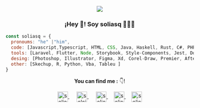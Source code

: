 <p align="center">
  <img align="center" width="auto" src="https://github.com/soliasq/soliasq/assets/5314272/9f87757f-836e-4b79-bfa5-b12b3d1fb72c"/>
  <!--![me](https://github.com/soliasq/soliasq/assets/5314272/9f87757f-836e-4b79-bfa5-b12b3d1fb72c)-->
  <h3 align="center">¡Hey 👋! Soy soliasq 👨🏻‍💻</h3>
  
```js
const soliasq = {
  pronoums: "he" |"him",
  code: [Javascript,Typescript, HTML, CSS, Java, Haskell, Rust, C#, PHP],
  tools: [Laravel, Flutter, Node, Storybook, Style-Components, Jest, Dock],
  desing: [Photoshop, Illustrator, Figma, Xd, Corel-Draw, Premier, After-Effects, Indesign],
  other: [Skechup, R, Python, Vba, Tableu ]
}    
```


 <p align="center"> <strong> You can find me :</strong>  👇!</p>
<p align="center">
   <a href="http://www.soliasq.260mb.net/?i=1" target="_blank" style="margin-right:4px">
    <img align="center" src="https://github.com/soliasq/soliasq/assets/5314272/1bb5040b-de31-4749-b619-5da621914d56" alt="soliasq" height="28px" width="28px"/>
  </a> &nbsp;&nbsp;&nbsp;
  
   <a href="https://www.youtube.com/channel/UCOBSI6n-Uktm6iN4lqG-fSg" target="_blank" style="margin-right:4px">
    <img align="center" src="https://cdn.jsdelivr.net/npm/simple-icons@3.0.1/icons/youtube.svg" alt="solaisq" height="28px" width="28px" />
  </a>&nbsp;&nbsp;&nbsp;
  <a href="https://t.me/soliasq" target="_blank">
    <img align="center" src="https://cdn.jsdelivr.net/npm/simple-icons@3.0.1/icons/telegram.svg" alt="soliasq" height="28px" width="28px" />
  </a>&nbsp;&nbsp;&nbsp;
  
  <a href="https://www.facebook.com/profile.php?id=100065418402533" target="_blank">
    <img align="center" src="https://cdn.jsdelivr.net/npm/simple-icons@3.0.1/icons/facebook.svg" alt="soliasq" height="28px" width="28px" />
  </a>&nbsp;&nbsp;&nbsp;
  
  <a href="https://www.instagram.com/t43cr0w" target="blank">
    <img align="center" src="https://cdn.jsdelivr.net/npm/simple-icons@3.0.1/icons/instagram.svg" alt="soliasq" height="28px" width="28px" />
  </a>
</p> 
<!--
**soliasq/soliasq** is a ✨ _special_ ✨ repository because its `README.md` (this file) appears on your GitHub profile.

Here are some ideas to get you started:

- 🔭 I’m currently working on ...
- 🌱 I’m currently learning ...
- 👯 I’m looking to collaborate on ...
- 🤔 I’m looking for help with ...
- 💬 Ask me about ...
- 📫 How to reach me: ...
- 😄 Pronouns: ...
- ⚡ Fun fact: ...
-->
--- 

¡Gracias por visitar! Siéntete libre de contactarme o tienes alguna pregunta.
Thank you for visiting my profile! Feel free to contact me or if you have any questions.
